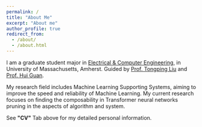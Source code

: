 ```yaml
---
permalink: /
title: "About Me"
excerpt: "About me"
author_profile: true
redirect_from: 
  - /about/
  - /about.html
---
```


I am a graduate student major in [Electrical & Computer Engineering](https://ece.umass.edu/), in University of Massachusetts, Amherst. Guided by [Prof. Tongping Liu](https://people.umass.edu/tongping/index.html) and [Prof. Hui Guan](https://guanh01.github.io/).

My research field includes Machine Learning Supporting Systems, aiming to improve the speed and reliability of Machine Learning. My current research focuses on finding the composability in Transformer neural networks pruning in the aspects of algorithm and system.

See **"CV"** Tab above for my detailed personal information.

